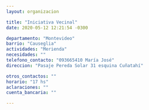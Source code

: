 ```yaml
---
layout: organizacion

title: "Iniciativa Vecinal"
date: 2020-05-12 12:21:54 -0300

departamento: "Montevideo"
barrio: "Causeglia"
actividades: "Merienda"
necesidades: ""
telefono_contacto: "093665410 María José"
direccion: "Pasaje Pereda Solar 31 esquina Cuñatahí"

otros_contactos: ""
horario: "17 hs"
aclaraciones: ""
cuenta_bancaria: ""

---
```

